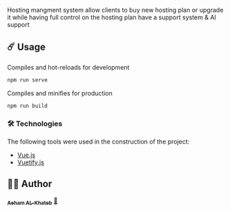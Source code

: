 Hosting mangment system 
allow clients to buy new hosting plan or upgrade it while having full control on the hosting plan
have a support system & AI support



## ☄️ Usage

Compiles and hot-reloads for development
```bash
npm run serve
```

Compiles and minifies for production
```bash
npm run build
```

### 🛠️ Technologies

The following tools were used in the construction of the project:

- [Vue.js](https://vuejs.org/)
- [Vuetify.js](https://vuetifyjs.com/)



## 👷‍♂️ Author
<a href="https://github.com/aeham-alkhateb">

 <sub><b>Aeham AL-Khateb</b></sub></a> <a href="https://github.com/aeham-alkhateb" title="Github">🚀</a>

